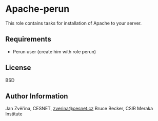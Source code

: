 Apache-perun
=========

This role contains tasks for installation of Apache to your server.

Requirements
------------

- Perun user (create him with role perun)

License
-------

BSD

Author Information
------------------

Jan Zvěřina, CESNET, zverina@cesnet.cz
Bruce Becker, CSIR Meraka Institute
